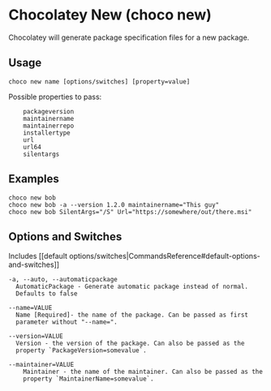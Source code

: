 # Chocolatey New (choco new)
Chocolatey will generate package specification files for a new package.

## Usage

    choco new name [options/switches] [property=value]

Possible properties to pass:
```
    packageversion
    maintainername
    maintainerrepo
    installertype
    url
    url64
    silentargs
```

## Examples

    choco new bob
    choco new bob -a --version 1.2.0 maintainername="This guy"
    choco new bob SilentArgs="/S" Url="https://somewhere/out/there.msi"

## Options and Switches

Includes [[default options/switches|CommandsReference#default-options-and-switches]]

```
-a, --auto, --automaticpackage
  AutomaticPackage - Generate automatic package instead of normal.
  Defaults to false

--name=VALUE
  Name [Required]- the name of the package. Can be passed as first
  parameter without "--name=".

--version=VALUE
  Version - the version of the package. Can also be passed as the
  property `PackageVersion=somevalue`.

--maintainer=VALUE
    Maintainer - the name of the maintainer. Can also be passed as the
    property `MaintainerName=somevalue`.
```
